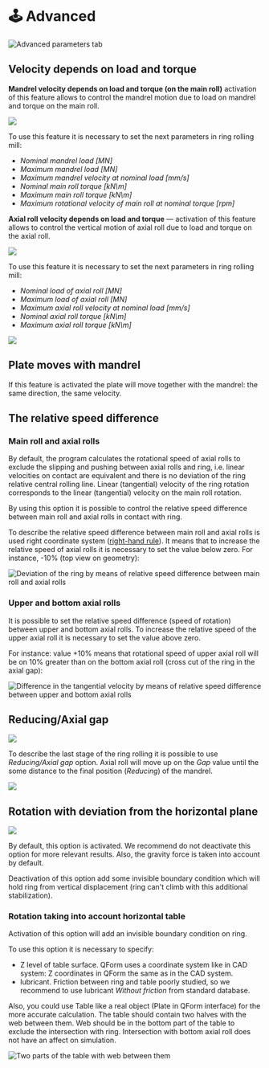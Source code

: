 # 🕹️ Advanced

![Advanced parameters tab](../.gitbook/assets/3.-advanced-1.png)



## Velocity depends on load and torque

**Mandrel velocity depends on load and torque \(on the main roll\)**  activation of this feature allows to control the mandrel motion due to load on mandrel and torque on the main roll.

![](../.gitbook/assets/3.-mandrel-velocity-depends.png)

To use this feature it is necessary to set the next parameters in ring rolling mill:

* _Nominal mandrel load \[MN\]_
* _Maximum mandrel load \[MN\]_
* _Maximum mandrel velocity at nominal load \[mm/s\]_
* _Nominal main roll torque \[kN\m\]_
* _Maximum main roll torque \[kN\m\]_ 
* _Maximum rotational velocity of main roll at nominal torque \[rpm\]_

**Axial roll velocity depends on load and torque** — activation of this feature allows to control the vertical motion of axial roll due to load and torque on the axial roll.

![](../.gitbook/assets/3.-axial-roll-velocity-depends.png)

To use this feature it is necessary to set the next parameters in ring rolling mill:

* _Nominal load of axial roll \[MN\]_
* _Maximum load of axial roll \[MN\]_
* _Maximum axial roll velocity at nominal load \[mm/s\]_
* _Nominal axial roll torque \[kN\m\]_ 
* _Maximum axial roll torque \[kN\m\]_

![](../.gitbook/assets/3.-velocity-depends-on-load-and-torque.png)



## Plate moves with mandrel

If this feature is activated the plate will move together with the mandrel: the same direction, the same velocity.



## The relative speed difference

### Main roll and axial rolls

By default, the program calculates the rotational speed of axial rolls to exclude the slipping and pushing between axial rolls and ring, i.e. linear velocities on contact are equivalent and there is no deviation of the ring relative central rolling line. Linear \(tangential\) velocity of the ring rotation corresponds to the linear \(tangential\) velocity on the main roll rotation.

By using this option it is possible to control the relative speed difference between main roll and axial rolls in contact with ring.

To describe the relative speed difference between main roll and axial rolls is used right coordinate system \([right-hand rule](https://en.wikipedia.org/wiki/Right-hand_rule?oldformat=true)\). It means that to increase the relative speed of axial rolls it is necessary to set the value below zero. For instance, -10% \(top view on geometry\):

![Deviation of the ring by means of relative speed difference between main roll and axial rolls](../.gitbook/assets/3.-main-roll-and-axial-roll-difference.png)

### 

### Upper and bottom axial rolls

It is possible to set the relative speed difference \(speed of rotation\) between upper and bottom axial rolls. To increase the relative speed of the upper axial roll it is necessary to set the value above zero.

For instance: value +10% means that rotational speed of upper axial roll will be on 10% greater than on the bottom axial roll \(cross cut of the ring in the axial gap\):

![Difference in the tangential velocity by means of relative speed difference between upper and bottom axial rolls](../.gitbook/assets/3.-upper-and-bottom-axial-roll-difference.png)



## Reducing/Axial gap

![](../.gitbook/assets/3.-reducing.-axial-gap.png)

To describe the last stage of the ring rolling it is possible to use _Reducing/Axial gap_ option. Axial roll will move up on the _Gap_ value until the some distance to the final position \(_Reducing_\) of the mandrel.

![](../.gitbook/assets/3.-reducing.-axial-gap-2.png)



## Rotation with deviation from the horizontal plane

![](../.gitbook/assets/3.-rotation-with-deviation-from-horizontal-plane.png)

By default, this option is activated. We recommend do not deactivate this option for more relevant results. Also, the gravity force is taken into account by default.

Deactivation of this option add some invisible boundary condition which will hold ring from vertical displacement \(ring can't climb with this additional stabilization\).

### Rotation taking into account horizontal table

Activation of this option will add an invisible boundary condition on ring.

To use this option it is necessary to specify:

* Z level of table surface. QForm uses a coordinate system like in CAD system: Z coordinates in QForm the same as in the CAD system.
* lubricant. Friction between ring and table poorly studied, so we recommend to use lubricant _Without friction_ from standard database.

Also, you could use Table like a real object \(Plate in QForm interface\) for the more accurate calculation. The table should contain two halves with the web between them. Web should be in the bottom part of the table to exclude the intersection with ring. Intersection with bottom axial roll does not have an affect on simulation.

![Two parts of the table with web between them](../.gitbook/assets/3.-table-with-web.png)

